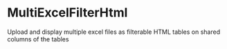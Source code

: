 # MultiExcelFilterHtml
 Upload and display multiple excel files as filterable HTML tables on shared columns of the tables
